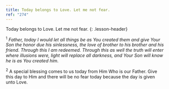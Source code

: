 ```yaml
---
title: Today belongs to Love. Let me not fear.
ref: "274"
---
```


Today belongs to Love. Let me not fear.
{: .lesson-header}

<sup>1</sup> *Father, today I would let all things be as You created
them and give Your Son the honor due his sinlessness, the love of
brother to his brother and his friend. Through this I am redeemed.
Through this as well the truth will enter where illusions were, light
will replace all darkness, and Your Son will know he is as You created
him.*

<sup>2</sup> A special blessing comes to us today from Him Who is our
Father. Give this day to Him and there will be no fear today because the
day is given unto Love.


